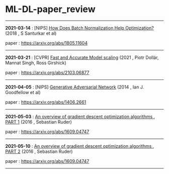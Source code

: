 # ML-DL-paper_review

---

 **2021-03-14** : [NIPS] [How Does Batch Normalization Help Optimization?](http://server.rcv.sejong.ac.kr:8080/2021/03/14/nips-2018-how-does-batch-normalization-help-optimization/) (2018 , S Santurkar et al)
 
 paper : https://arxiv.org/abs/1805.11604
 
 ---
 
**2021-03-21** : [CVPR] [Fast and Accurate Model scaling](http://server.rcv.sejong.ac.kr:8080/2021/03/21/cvpr-2021-fast-and-accurate-model-scaling/) (2021 , Piotr Dollár, Mannat Singh, Ross Girshick)
 
 paper : https://arxiv.org/abs/2103.06877
 
 ---

**2021-04-05** : [NIPS] [Generative Adversarial Network](http://server.rcv.sejong.ac.kr:8080/2021/04/03/nips-generative-adversarial-network-2014-ian-j-goodfellow-et-al/) (2014 , Ian J. Goodfellow et al)
 
 paper : https://arxiv.org/abs/1406.2661
 
 ---
 
 **2021-05-03** : [An overview of gradient descent optimization algorithms , PART 1](http://server.rcv.sejong.ac.kr:8080/2021/05/02/an-overview-of-gradient-descent-optimization-algorithms-part-1/) (2016 , Sebastian Ruder)
 
 paper : https://arxiv.org/abs/1609.04747
 
 ---

 **2021-05-10** : [An overview of gradient descent optimization algorithms , PART 2](http://server.rcv.sejong.ac.kr:8080/2021/05/09/an-overview-of-gradient-descent-optimization-algorithms-part-2/) (2016 , Sebastian Ruder)
 
 paper : https://arxiv.org/abs/1609.04747
 
 ---
